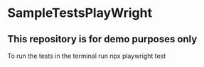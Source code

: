 # SampleTestsPlayWright

## This repository is for demo purposes only

To run the tests in the terminal run npx playwright test
